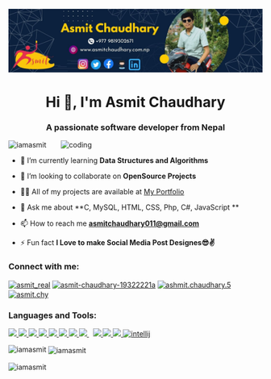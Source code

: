 ![logo](https://github.com/iamasmit/iamasmit/blob/main/Green%20Vibrant%20Professional%20Data%20Analyst%20LinkedIn%20Banner.jpg)
<h1 align="center">Hi 👋, I'm Asmit Chaudhary</h1>
<h3 align="center">A passionate software developer from Nepal</h3>

<img align="right" alt="coding" width="400" src="https://mir-s3-cdn-cf.behance.net/project_modules/disp/2bbf3a52005319.5901123c114f4.gif"/>

<p align="left"> <img src="https://komarev.com/ghpvc/?username=iamasmit&label=Profile%20views&color=0e75b6&style=flat" alt="iamasmit" /> </p>

- 🌱 I’m currently learning **Data Structures and Algorithms**

- 👯 I’m looking to collaborate on **OpenSource Projects**

- 👨‍💻 All of my projects are available at [My Portfolio](www.asmitchaudhary.com.np)

- 💬 Ask me about **C, MySQL, HTML, CSS, Php, C#, JavaScript **

- 📫 How to reach me **asmitchaudhary011@gmail.com**

- ⚡ Fun fact **I Love to make Social Media Post Designes😎✌️**

<h3 align="left">Connect with me:</h3>
<p align="left">
<a href="https://twitter.com/asmit_real" target="blank"><img align="center" src="https://raw.githubusercontent.com/rahuldkjain/github-profile-readme-generator/master/src/images/icons/Social/twitter.svg" alt="asmit_real" height="30" width="40" /></a>
<a href="https://linkedin.com/in/asmit-chaudhary-19322221a" target="blank"><img align="center" src="https://raw.githubusercontent.com/rahuldkjain/github-profile-readme-generator/master/src/images/icons/Social/linked-in-alt.svg" alt="asmit-chaudhary-19322221a" height="30" width="40" /></a>
<a href="https://fb.com/ashmit.chaudhary.5" target="blank"><img align="center" src="https://raw.githubusercontent.com/rahuldkjain/github-profile-readme-generator/master/src/images/icons/Social/facebook.svg" alt="ashmit.chaudhary.5" height="30" width="40" /></a>
<a href="https://instagram.com/asmit.chy" target="blank"><img align="center" src="https://raw.githubusercontent.com/rahuldkjain/github-profile-readme-generator/master/src/images/icons/Social/instagram.svg" alt="asmit.chy" height="30" width="40" /></a>
</p>

<h3 align="left">Languages and Tools:</h3>
<p align="left"> 
  <a href="https://www.java.com" target="_blank"> <img src="https://img.icons8.com/color/48/000000/java-coffee-cup-logo.png"/> </a>
    <a href="https://spring.io/projects/spring-boot" target="_blank"> <img src="https://img.icons8.com/color/48/000000/spring-logo.png"/> </a> 
    <a href="https://developer.mozilla.org/en-US/docs/Web/JavaScript" target="_blank"> <img src="https://img.icons8.com/color/48/000000/javascript.png"/> </a> 
    <a href="https://www.w3.org/html/" target="_blank"> <img src="https://img.icons8.com/color/48/000000/html-5.png"/> </a> 
    <a href="https://www.w3schools.com/css/" target="_blank"> <img src="https://img.icons8.com/color/48/000000/css3.png"/> </a> 
    <a href="https://getbootstrap.com" target="_blank"> <img src="https://img.icons8.com/color/48/000000/bootstrap.png"/> </a> 
    <a href="https://www.python.org" target="_blank"> <img src="https://img.icons8.com/color/48/000000/python.png"/> </a> 
<!--     <a style="padding-right:8px;" href="https://nodejs.org" target="_blank"> <img src="https://img.icons8.com/color/48/000000/nodejs.png"/> </a>  -->
    <a style="padding-right:8px;" href="https://www.mysql.com/" target="_blank"> <img src="https://img.icons8.com/fluent/50/000000/mysql-logo.png"/> </a>
<!--     <a href="https://www.mongodb.com/" target="_blank"> <img src="https://raw.githubusercontent.com/devicons/devicon/master/icons/mongodb/mongodb-original-wordmark.svg" alt="mongodb" width="48" height="48"/> </a>    -->
    <a href="https://www.php.net/" target="_blank"> <img src="https://img.icons8.com/officexs/50/000000/php-logo.png"/> </a>  
    <a href="https://laravel.com/" target="_blank"> <img src="https://img.icons8.com/fluency/48/000000/laravel.png"/> </a>  
    <a href="https://git-scm.com/" target="_blank"> <img src="https://img.icons8.com/color/48/000000/git.png"/> </a> 
    <a href="https://www.jetbrains.com/idea/" target="_blank"> <img src="https://img.icons8.com/color/48/000000/intellij-idea.png" alt="intellij" width="45" height="45"/> </a>
<!--     <a href="https://postman.com" target="_blank"> <img src="https://www.vectorlogo.zone/logos/getpostman/getpostman-icon.svg" alt="postman" width="45" height="45"/> </a>   -->
<!--     <a href="https://www.docker.com/" target="_blank"> <img src="https://img.icons8.com/fluency/48/000000/docker.png"/> </a>  -->
</p>

<p><img align="left" src="https://github-readme-stats.vercel.app/api/top-langs?username=iamasmit&show_icons=true&locale=en&layout=compact" alt="iamasmit" /></p>

<p>&nbsp;<img align="center" src="https://github-readme-stats.vercel.app/api?username=iamasmit&show_icons=true&locale=en" alt="iamasmit" /></p>

<p><img align="center" src="https://github-readme-streak-stats.herokuapp.com/?user=iamasmit&" alt="iamasmit" /></p>
